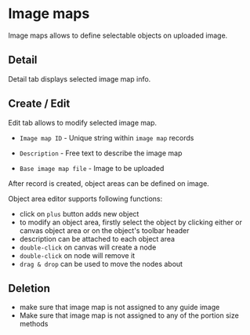 # Image maps

Image maps allows to define selectable objects on uploaded image.

## Detail

Detail tab displays selected image map info.

## Create / Edit

Edit tab allows to modify selected image map.

- `Image map ID` - Unique string within `image map` records

- `Description` - Free text to describe the image map

- `Base image map file` - Image to be uploaded

After record is created, object areas can be defined on image.

Object area editor supports following functions:
- click on `plus` button adds new object
- to modify an object area, firstly select the object by clicking either or canvas object area or on the object's toolbar header
- description can be attached to each object area
- `double-click` on canvas will create a node
- `double-click` on node will remove it
- `drag & drop` can be used to move the nodes about

## Deletion

- make sure that image map is not assigned to any guide image
- Make sure that image map is not assigned to any of the portion size methods
